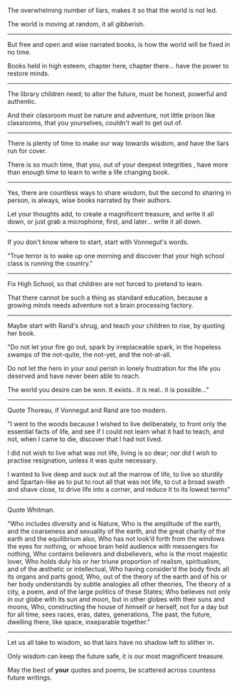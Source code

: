 The overwhelming number of liars,
makes it so that the world is not led.

The world is moving at random,
it all gibberish.

---

But free and open and wise narrated books,
is how the world will be fixed in no time.

Books held in high esteem, chapter here, chapter there...
have the power to restore minds.

---

The library children need; to alter the future,
must be honest, powerful and authentic.

And their classroom must be nature and adventure,
not little prison like classrooms, that you yourselves, couldn't wait to get out of.

---

There is plenty of time to make our way towards wisdom,
and have the liars run for cover.

There is so much time, that you, out of your deepest integrities ,
have more than enough time to learn to write a life changing book.

---

Yes, there are countless ways to share wisdom,
but the second to sharing in person, is always, wise books narrated by their authors.

Let your thoughts add, to create a magnificent treasure, and write it all down,
or just grab a microphone, first, and later... write it all down.

---

If you don't know where to start,
start with Vonnegut's words.

"True terror is to wake up one morning and discover
that your high school class is running the country."

---

Fix High School,
so that children are not forced to pretend to learn.

That there cannot be such a thing as standard education,
because a growing minds needs adventure not a brain processing factory.

---

Maybe start with Rand's shrug,
and teach your children to rise, by quoting her book.

"Do not let your fire go out, spark by irreplaceable spark,
in the hopeless swamps of the not-quite, the not-yet, and the not-at-all.

Do not let the hero in your soul perish
in lonely frustration for the life you deserved and have never been able to reach.

The world you desire can be won.
It exists.. it is real.. it is possible..."

---

Quote Thoreau,
if Vonnegut and Rand are too modern.

"I  went to the woods because I wished to live deliberately,
to front only the essential facts of life, and see if I could not learn what it had to teach,
and not, when I came to die, discover that I had not lived.

I did not wish to live what was not life, living is so dear;
nor did I wish to practise resignation, unless it was quite necessary.

I wanted to live deep and suck out all the marrow of life,
to live so sturdily and Spartan-like as to put to rout all that was not life,
to cut a broad swath and shave close, to drive life into a corner, and reduce it to its lowest terms"

---

Quote
Whitman.

"Who includes diversity and is Nature,
Who is the amplitude of the earth, and the coarseness and sexuality of the earth, and the great charity of the earth and the equilibrium also,
Who has not look’d forth from the windows the eyes for nothing, or whose brain held audience with messengers for nothing,
Who contains believers and disbelievers, who is the most majestic lover,
Who holds duly his or her triune proportion of realism, spiritualism, and of the æsthetic or intellectual,
Who having consider’d the body finds all its organs and parts good,
Who, out of the theory of the earth and of his or her body understands by subtle analogies all other theories,
The theory of a city, a poem, and of the large politics of these States;
Who believes not only in our globe with its sun and moon, but in other globes with their suns and moons,
Who, constructing the house of himself or herself, not for a day but for all time, sees races, eras, dates, generations,
The past, the future, dwelling there, like space, inseparable together."

---

Let us all take to wisdom,
so that lairs have no shadow left to slither in.

Only wisdom can keep the future safe,
it is our most magnificent treasure.

May the best of __your__ quotes and poems,
be scattered across countess future writings.
